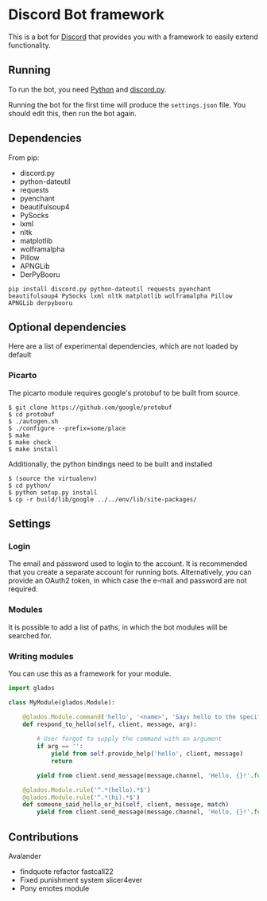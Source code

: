 # Discord Bot framework

This is a bot for [Discord](https://discordapp.com/) that provides you with a framework to easily extend functionality.

## Running

To run the bot, you need [Python](https://www.python.org/) and [discord.py](https://github.com/Rapptz/discord.py).

Running the bot for the first time will produce the `settings.json` file. You should edit this, then run the bot again.

## Dependencies

From pip:
 + discord.py
 + python-dateutil
 + requests
 + pyenchant
 + beautifulsoup4
 + PySocks
 + lxml
 + nltk
 + matplotlib
 + wolframalpha
 + Pillow
 + APNGLib
 + DerPyBooru
```
pip install discord.py python-dateutil requests pyenchant beautifulsoup4 PySocks lxml nltk matplotlib wolframalpha Pillow APNGLib derpybooru
```

## Optional dependencies

Here are a list of experimental dependencies, which are not loaded by default

### Picarto

The picarto module requires google's protobuf to be built from source.

```
$ git clone https://github.com/google/protobuf
$ cd protobuf
$ ./autogen.sh
$ ./configure --prefix=some/place
$ make
$ make check
$ make install
```

Additionally, the python bindings need to be built and installed
```
$ (source the virtualenv)
$ cd python/
$ python setup.py install
$ cp -r build/lib/google ../../env/lib/site-packages/
```

## Settings

### Login

The email and password used to login to the account. It is recommended that you create a separate account for running bots. Alternatively, you can provide an OAuth2 token, in which case the e-mail and password are not required.

### Modules

It is possible to add a list of paths, in which the bot modules will be searched for. 

### Writing modules

You can use this as a framework for your module.
```python
import glados

class MyModule(glados.Module):

    @glados.Module.command('hello', '<name>', 'Says hello to the specified user')
    def respond_to_hello(self, client, message, arg):
        
        # User forgot to supply the command with an argument
        if arg == '':
            yield from self.provide_help('hello', client, message)
            return

        yield from client.send_message(message.channel, 'Hello, {}!'.format(arg))

    @glados.Module.rule('^.*(hello).*$')
    @glados.Module.rule('^.*(hi).*$')
    def someone_said_hello_or_hi(self, client, message, match)
        yield from client.send_message(message.channel, 'Hello, {}!'.format(message.author.name))
```

## Contributions

Avalander
 + findquote refactor
fastcall22
 + Fixed punishment system
slicer4ever [](github.com/slicer4ever)
 + Pony emotes module

